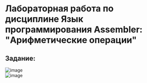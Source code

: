 # Лабораторная работа по дисциплине Язык программирования Assembler: <br/> "Арифметические операции"
## Задание:
![image](https://user-images.githubusercontent.com/91414886/220265146-cc98a1fa-448c-4bd0-911d-42340e3a6451.png)  
![image](https://user-images.githubusercontent.com/91414886/220265182-79224a33-d338-44bf-8f6e-cde17dd82f80.png)
##
